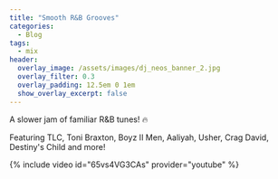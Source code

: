 ```yaml
---
title: "Smooth R&B Grooves"
categories:
  - Blog
tags:
  - mix
header:
  overlay_image: /assets/images/dj_neos_banner_2.jpg
  overlay_filter: 0.3
  overlay_padding: 12.5em 0 1em
  show_overlay_excerpt: false
---
```


A slower jam of familiar R&B tunes! 🔥

Featuring TLC, Toni Braxton, Boyz II Men, Aaliyah, Usher, Crag David, Destiny's Child and more!

{% include video id="65vs4VG3CAs" provider="youtube" %}
